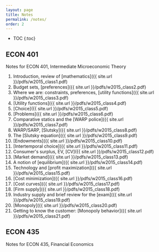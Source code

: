```yaml
---
layout: page
title: Notes
permalink: /notes/
order: 2
---
```

<!-- You can add formatting to the TOC -->
<!-- See: http://stackoverflow.com/questions/9602936/how-to-create-a-table-of-contents-to-jekyll-blog-post -->
* TOC
{:toc}

## ECON 401
Notes for ECON 401, Intermediate Microeconomic Theory

1. Introduction, review of [mathematics]({{ site.url }}/pdfs/w2015_class1.pdf)
2. Budget sets, [preferences]({{ site.url }}/pdfs/w2015_class2.pdf)
3. Where we are: constraints, preferences, [utility functions]({{ site.url }}/pdfs/w2015_class3.pdf)
4. [Utility functions]({{ site.url }}/pdfs/w2015_class4.pdf)
5. [Choice]({{ site.url }}/pdfs/w2015_class5.pdf)
6. [Problems]({{ site.url }}/pdfs/w2015_class6.pdf)
7. Comparative statics and the [WARP police]({{ site.url }}/pdfs/w2015_class7.pdf)
8. WARP/SARP, [Slutsky]({{ site.url }}/pdfs/w2015_class8.pdf)
9. The [Slutsky equation]({{ site.url }}/pdfs/w2015_class9.pdf)
10. [Endowments]({{ site.url }}/pdfs/w2015_class10.pdf)
11. [Intertemporal choice]({{ site.url }}/pdfs/w2015_class11.pdf)
12. Consumer's surplus, EV, [CV]({{ site.url }}/pdfs/w2015_class12.pdf)
13. [Market demand]({{ site.url }}/pdfs/w2015_class13.pdf)
14. A notion of [equilibrium]({{ site.url }}/pdfs/w2015_class14.pdf)
15. Technology and [profit maximization]({{ site.url }}/pdfs/w2015_class15.pdf)
16. [Cost minimization]({{ site.url }}/pdfs/w2015_class16.pdf)
17. [Cost curves]({{ site.url }}/pdfs/w2015_class17.pdf)
18. [Firm supply]({{ site.url }}/pdfs/w2015_class18.pdf)
19. Industry supply and brief review for the [exam]({{ site.url }}/pdfs/w2015_class19.pdf)
20. [Monopoly]({{ site.url }}/pdfs/w2015_class20.pdf)
21. Getting to know the customer: [Monopoly behavior]({{ site.url }}/pdfs/w2015_class21.pdf)

## ECON 435
Notes for ECON 435, Financial Economics
